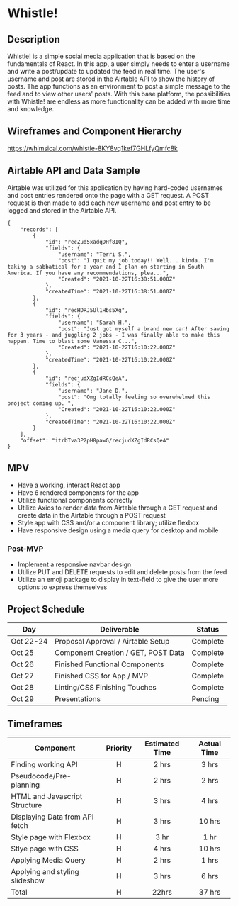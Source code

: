 # Whistle!

## Description

Whistle! is a simple social media application that is based on the fundamentals of React. In this app, a user simply needs to enter a username and write a post/update to updated the feed in real time. The user's username and post are stored in the Airtable API to show the history of posts. The app functions as an environment to post a simple message to the feed and to view other users' posts. With this base platform, the possibilities with Whistle! are endless as more functionality can be added with more time and knowledge.

## Wireframes and Component Hierarchy

https://whimsical.com/whistle-8KY8vq1kef7GHLfyQmfc8k

## Airtable API and Data Sample 

Airtable was utilized for this application by having hard-coded usernames and post entries rendered onto the page with a GET request. A POST request is then made to add each new username and post entry to be logged and stored in the Airtable API.

```
{
    "records": [
        {
            "id": "recZud5xadqDHf8IQ",
            "fields": {
                "username": "Terri S.",
                "post": "I quit my job today!! Well... kinda. I'm taking a sabbatical for a year and I plan on starting in South America. If you have any recommendations, plea...",
                "Created": "2021-10-22T16:38:51.000Z"
            },
            "createdTime": "2021-10-22T16:38:51.000Z"
        },
        {
            "id": "recHDRJ5Ul1Hbs5Xg",
            "fields": {
                "username": "Sarah H.",
                "post": "Just got myself a brand new car! After saving for 3 years - and juggling 2 jobs - I was finally able to make this happen. Time to blast some Vanessa C...",
                "Created": "2021-10-22T16:10:22.000Z"
            },
            "createdTime": "2021-10-22T16:10:22.000Z"
        },
        {
            "id": "recjudXZgIdRCsQeA",
            "fields": {
                "username": "Jane D.",
                "post": "Omg totally feeling so overwhelmed this  project coming up. ",
                "Created": "2021-10-22T16:10:22.000Z"
            },
            "createdTime": "2021-10-22T16:10:22.000Z"
        }
    ],
    "offset": "itrbTva3P2pH8pawG/recjudXZgIdRCsQeA"
}
```
## MPV
- Have a working, interact React app
- Have 6 rendered components for the app
- Utilize functional components correctly
- Utilize Axios to render data from Airtable through a GET request and create data in the Airtable through a POST request
- Style app with CSS and/or a component library; utilize flexbox
- Have responsive design using a media query for desktop and mobile

### Post-MVP
- Implement a responsive navbar design
- Utilize PUT and DELETE requests to edit and delete posts from the feed
- Utilize an emoji package to display in text-field to give the user more options to express themselves

## Project Schedule

| Day      | Deliverable                                | Status   |
| -------- | ------------------------------------------ | -------- |
| Oct 22-24 | Proposal Approval / Airtable Setup        | Complete |
| Oct 25   | Component Creation / GET, POST Data        | Complete |
| Oct 26   | Finished Functional Components             | Complete |
| Oct 27   | Finished CSS for App / MVP                 | Complete |
| Oct 28   | Linting/CSS Finishing Touches              | Complete |
| Oct 29   | Presentations                              | Pending  |

## Timeframes 

| Component | Priority | Estimated Time | Actual Time |
| --- | :---: | :---: | :---: |
| Finding working API | H | 2 hrs| 3 hrs | 
| Pseudocode/Pre-planning | H | 2 hrs| 2 hrs | 
| HTML and Javascript Structure | H | 3 hrs| 4 hrs |
| Displaying Data from API fetch | H | 3 hrs| 10 hrs | 
| Style page with Flexbox | H | 3 hr| 1 hr | 
| Stlye page with CSS | H | 4 hrs| 10 hrs | 
| Applying Media Query | H | 2 hrs| 1 hrs | 
| Applying and styling slideshow | H | 3 hrs| 6 hrs | 
| Total | H | 22hrs| 37 hrs |

